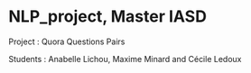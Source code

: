 # NLP_project, Master IASD

Project : Quora Questions Pairs

Students : 
Anabelle Lichou,
Maxime Minard
and Cécile Ledoux
